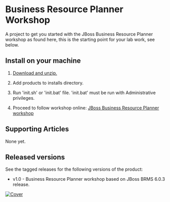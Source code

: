 Business Resource Planner Workshop
==================================
A project to get you started with the JBoss Business Resource Planner workshop 
as found here, this is the starting point for your lab work, see below.


Install on your machine
-----------------------
1. [Download and unzip.](https://github.com/eschabell/brms-planner-workshop/archive/master.zip)

2. Add products to installs directory.

3. Run 'init.sh' or 'init.bat' file. 'init.bat' must be run with Administrative privileges.

4. Proceed to follow workshop online: [JBoss Business Resource Planner workshop](http://plannerworkshop-onthe.rhcloud.com)


Supporting Articles
-------------------
None yet.


Released versions
-----------------
See the tagged releases for the following versions of the product:

- v1.0 - Business Resource Planner workshop based on JBoss BRMS 6.0.3 release.

[![Cover](https://github.com/eschabell/brms-planner-workshop/blob/master/docs/demo-images/cover.png?raw=true)](http://plannerworkshop-onthe.rhcloud.com)

